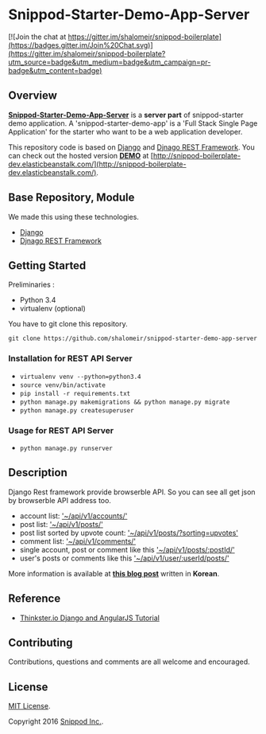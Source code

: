# **Snippod-Starter-Demo-App-Server**

[![Join the chat at https://gitter.im/shalomeir/snippod-boilerplate](https://badges.gitter.im/Join%20Chat.svg)](https://gitter.im/shalomeir/snippod-boilerplate?utm_source=badge&utm_medium=badge&utm_campaign=pr-badge&utm_content=badge)

## Overview

[**Snippod-Starter-Demo-App-Server**](https://github.com/shalomeir/snippod-starter-demo-app-server) is a **server part** of snippod-starter demo application. A 'snippod-starter-demo-app' is a 'Full Stack Single Page Application' for the starter who want to be a web application developer. 

This repository code is based on [Django](https://www.djangoproject.com/) and [Djnago REST Framework](http://www.django-rest-framework.org/).
You can check out the hosted version [**DEMO**](http://snippod-boilerplate-dev.elasticbeanstalk.com/) at [http://snippod-boilerplate-dev.elasticbeanstalk.com/](http://snippod-boilerplate-dev.elasticbeanstalk.com/).

## Base Repository, Module
  
We made this using these technologies.

* [Django](https://www.djangoproject.com/)
* [Djnago REST Framework](http://www.django-rest-framework.org/)


## Getting Started
Preliminaries :
* Python 3.4
* virtualenv (optional)

You have to git clone this repository.
```
git clone https://github.com/shalomeir/snippod-starter-demo-app-server
```

### Installation for REST API Server

- `virtualenv venv --python=python3.4`
- `source venv/bin/activate`
- `pip install -r requirements.txt`
- `python manage.py makemigrations && python manage.py migrate`
- `python manage.py createsuperuser`


### Usage for REST API Server 

- `python manage.py runserver`


## Description

Django Rest framework provide browserble API. So you can see all get json by browserble API address too.
- account list: ['~/api/v1/accounts/'](http://snippod-boilerplate-dev.elasticbeanstalk.com/api/v1/accounts/)
- post list: ['~/api/v1/posts/'](http://snippod-boilerplate-dev.elasticbeanstalk.com/api/v1/posts/)
- post list sorted by upvote count: ['~/api/v1/posts/?sorting=upvotes'](http://snippod-boilerplate-dev.elasticbeanstalk.com/api/v1/posts/?sorting=upvotes)
- comment list: ['~/api/v1/comments/'](http://snippod-boilerplate-dev.elasticbeanstalk.com/api/v1/comments/)
- single account, post or comment like this ['~/api/v1/posts/:postId/'](http://snippod-boilerplate-dev.elasticbeanstalk.com/api/v1/posts/10/)
- user's posts or comments like this ['~/api/v1/user/:userId/posts/'](http://snippod-boilerplate-dev.elasticbeanstalk.com/api/v1/user/7/posts/)


More information is available at [**this blog post**](http://www.shalomeir.com/2015/05/snippod-boilerplate-1-full-stack-react-flux-django/) written in **Korean**.


## Reference

- [Thinkster.io Django and AngularJS Tutorial](https://thinkster.io/django-angularjs-tutorial/)

## Contributing

Contributions, questions and comments are all welcome and encouraged.

## License
[MIT License](http://opensource.org/licenses/MIT).

Copyright 2016 [Snippod Inc.](http://www.snippod.com/).
